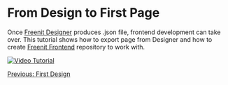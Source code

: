 # From Design to First Page

Once [Freenit Designer](https://designer.meka.rs/) produces .json file, frontend development can take over. This tutorial shows how to export page from Designer and how to create [Freenit Frontend](https://github.com/freenit-framework/frontend-startkit) repository to work with.

[![Video Tutorial](https://raw.githubusercontent.com/freenit-framework/frontend-tutorial/step/03/screenshot.png)](https://www.youtube.com/watch?v=l1CD-84fs8k&list=PLpeJ1COhO5ak9X3UE85mlFZrrIxiPynKy&index=3)

[Previous: First Design](https://github.com/freenit-framework/frontend-tutorial/tree/step/02)
